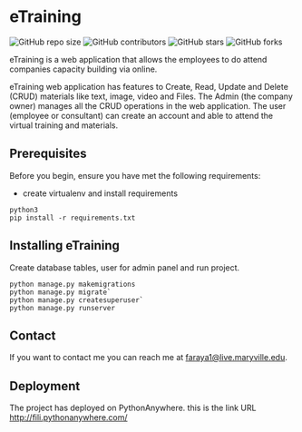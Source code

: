# eTraining


![GitHub repo size](https://img.shields.io/github/repo-size/Filaraya/eTraining)
![GitHub contributors](https://img.shields.io/github/contributors/Filaraya/eTraining)
![GitHub stars](https://img.shields.io/github/stars/Filaraya/eTraining?style=social)
![GitHub forks](https://img.shields.io/github/forks/Filaraya/eTraining?style=social)


eTraining is a web application that allows the employees to do attend companies capacity building via online.

eTraining web application has features to Create, Read, Update and Delete (CRUD) materials like text, image, video and Files. The Admin (the company owner) manages all the CRUD operations in the web application. The user (employee or consultant) can create an account and able to attend the virtual training and materials.

## Prerequisites

Before you begin, ensure you have met the following requirements:
* create virtualenv and install requirements 
```
python3
pip install -r requirements.txt 
```
## Installing eTraining

Create database tables, user for admin panel and run project.
```
python manage.py makemigrations
python manage.py migrate`
python manage.py createsuperuser`
python manage.py runserver
```

## Contact

If you want to contact me you can reach me at <faraya1@live.maryville.edu>.

## Deployment
The project has deployed on PythonAnywhere. this is the link URL 
http://fili.pythonanywhere.com/

